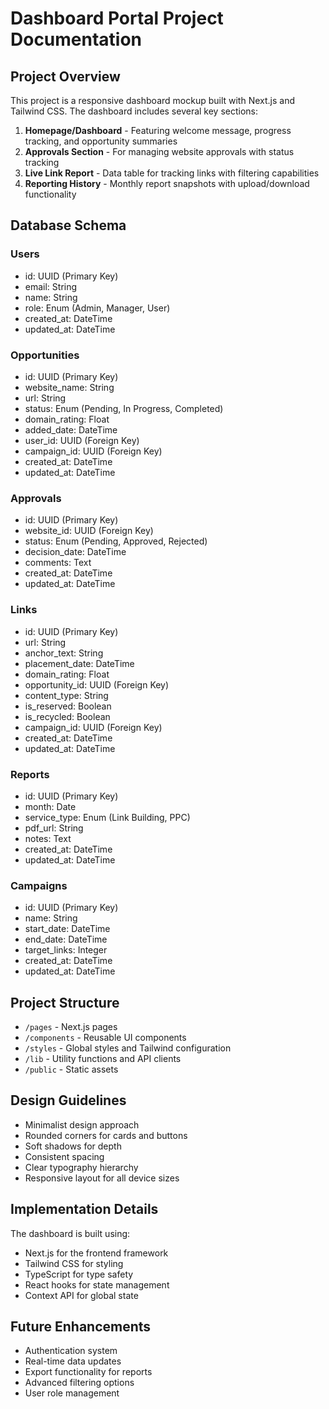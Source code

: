# Dashboard Portal Project Documentation

## Project Overview
This project is a responsive dashboard mockup built with Next.js and Tailwind CSS. The dashboard includes several key sections:

1. **Homepage/Dashboard** - Featuring welcome message, progress tracking, and opportunity summaries
2. **Approvals Section** - For managing website approvals with status tracking
3. **Live Link Report** - Data table for tracking links with filtering capabilities
4. **Reporting History** - Monthly report snapshots with upload/download functionality

## Database Schema

### Users
- id: UUID (Primary Key)
- email: String
- name: String
- role: Enum (Admin, Manager, User)
- created_at: DateTime
- updated_at: DateTime

### Opportunities
- id: UUID (Primary Key)
- website_name: String
- url: String
- status: Enum (Pending, In Progress, Completed)
- domain_rating: Float
- added_date: DateTime
- user_id: UUID (Foreign Key)
- campaign_id: UUID (Foreign Key)
- created_at: DateTime
- updated_at: DateTime

### Approvals
- id: UUID (Primary Key)
- website_id: UUID (Foreign Key)
- status: Enum (Pending, Approved, Rejected)
- decision_date: DateTime
- comments: Text
- created_at: DateTime
- updated_at: DateTime

### Links
- id: UUID (Primary Key)
- url: String
- anchor_text: String
- placement_date: DateTime
- domain_rating: Float
- opportunity_id: UUID (Foreign Key)
- content_type: String
- is_reserved: Boolean
- is_recycled: Boolean
- campaign_id: UUID (Foreign Key)
- created_at: DateTime
- updated_at: DateTime

### Reports
- id: UUID (Primary Key)
- month: Date
- service_type: Enum (Link Building, PPC)
- pdf_url: String
- notes: Text
- created_at: DateTime
- updated_at: DateTime

### Campaigns
- id: UUID (Primary Key)
- name: String
- start_date: DateTime
- end_date: DateTime
- target_links: Integer
- created_at: DateTime
- updated_at: DateTime

## Project Structure
- `/pages` - Next.js pages
- `/components` - Reusable UI components
- `/styles` - Global styles and Tailwind configuration
- `/lib` - Utility functions and API clients
- `/public` - Static assets

## Design Guidelines
- Minimalist design approach
- Rounded corners for cards and buttons
- Soft shadows for depth
- Consistent spacing
- Clear typography hierarchy
- Responsive layout for all device sizes

## Implementation Details
The dashboard is built using:
- Next.js for the frontend framework
- Tailwind CSS for styling
- TypeScript for type safety
- React hooks for state management
- Context API for global state

## Future Enhancements
- Authentication system
- Real-time data updates
- Export functionality for reports
- Advanced filtering options
- User role management